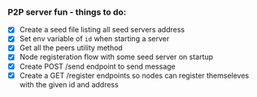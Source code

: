 ### P2P server fun - things to do:

- [x] Create a seed file listing all seed servers address
- [x] Set env variable of `id` when starting a server
- [x] Get all the peers utility method
- [x] Node registeration flow with some seed server on startup
- [x] Create POST /send endpoint to send message
- [x] Create a GET /register endpoints so nodes can register themseleves with the given id and address
